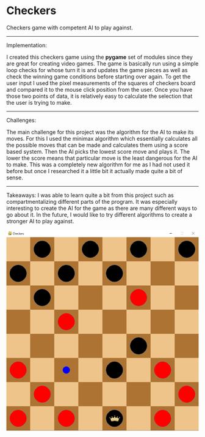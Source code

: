 # Checkers
 
Checkers game with competent AI to play against.

___________________________________________________________________

Implementation:

I created this checkers game using the **pygame** set of modules since they are great for creating video games. The game is basically run using a simple loop checks for whose turn it is and updates the game pieces as well as check the winning game conditions before starting over again. To get the user input I used the pixel measurements of the squares of checkers board and compared it to the mouse click position from the user. Once you have those two points of data, it is relatively easy to calculate the selection that the user is trying to make.

___________________________________________________________________

Challenges:

The main challenge for this project was the algorithm for the AI to make its moves. For this I used the minimax algorithm which essentially calculates all the possible moves that can be made and calculates them using a score based system. Then the AI picks the lowest score move and plays it. The lower the score means that particular move is the least dangerous for the AI to make. This was a completely new algorithm for me as I had not used it before but once I researched it a little bit it actually made quite a bit of sense. 

___________________________________________________________________

Takeaways:
I was able to learn quite a bit from this project such as compartmentalizing different parts of the program. It was especially interesting to create the AI for the game as there are many different ways to go about it. In the future, I would like to try different algorithms to create a stronger AI to play against.

![alt text](https://raw.githubusercontent.com/harbirj/Checkers/main/assets/checkers.png)


